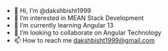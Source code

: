 - 👋 Hi, I’m @dakshbisht1999
- 👀 I’m interested in MEAN Stack Development
- 🌱 I’m currently learning Angular 13
- 💞️ I’m looking to collaborate on Angular Technology
- 📫 How to reach me dakshbisht1999@gmail.com

<!---
dakshbisht1999/dakshbisht1999 is a ✨ special ✨ repository because its `README.md` (this file) appears on your GitHub profile.
You can click the Preview link to take a look at your changes.
--->
